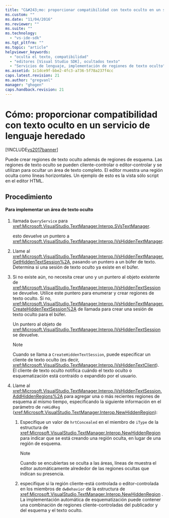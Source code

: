 ```yaml
---
title: "C&#243;mo: proporcionar compatibilidad con texto oculto en un servicio de lenguaje heredado | Microsoft Docs"
ms.custom: ""
ms.date: "11/04/2016"
ms.reviewer: ""
ms.suite: ""
ms.technology: 
  - "vs-ide-sdk"
ms.tgt_pltfrm: ""
ms.topic: "article"
helpviewer_keywords: 
  - "oculta el texto, compatibilidad"
  - "editores [Visual Studio SDK], ocultados texto"
  - "Servicios de lenguaje, implementación de regiones de texto oculto"
ms.assetid: 1c1dce9f-bbe2-4fc3-a736-5f78a237f4cc
caps.latest.revision: 21
ms.author: "gregvanl"
manager: "ghogen"
caps.handback.revision: 21
---
```

# C&#243;mo: proporcionar compatibilidad con texto oculto en un servicio de lenguaje heredado
[!INCLUDE[vs2017banner](../../code-quality/includes/vs2017banner.md)]

Puede crear regiones de texto oculto además de regiones de esquema.  Las regiones de texto oculto se pueden cliente\-controlar o editor\-controlar y se utilizan para ocultar un área de texto completo.  El editor muestra una región oculta como líneas horizontales.  Un ejemplo de esto es la vista sólo script en el editor HTML.  
  
## Procedimiento  
  
#### Para implementar un área de texto oculto  
  
1.  llamada `QueryService` para <xref:Microsoft.VisualStudio.TextManager.Interop.SVsTextManager>.  
  
     esto devuelve un puntero a <xref:Microsoft.VisualStudio.TextManager.Interop.IVsHiddenTextManager>.  
  
2.  Llame al <xref:Microsoft.VisualStudio.TextManager.Interop.IVsHiddenTextManager.GetHiddenTextSession%2A>, pasando un puntero a un búfer de texto.  Determina si una sesión de texto oculto ya existe en el búfer.  
  
3.  Si no existe aún, no necesita crear uno y un puntero al objeto existente de <xref:Microsoft.VisualStudio.TextManager.Interop.IVsHiddenTextSession> se devuelve.  Utilice este puntero para enumerar y crear regiones de texto oculto.  Si no, <xref:Microsoft.VisualStudio.TextManager.Interop.IVsHiddenTextManager.CreateHiddenTextSession%2A> de llamada para crear una sesión de texto oculto para el búfer.  
  
     Un puntero al objeto de <xref:Microsoft.VisualStudio.TextManager.Interop.IVsHiddenTextSession> se devuelve.  
  
    > [!NOTE]
    >  Cuando se llama a `CreateHiddenTextSession`, puede especificar un cliente de texto oculto \(es decir, <xref:Microsoft.VisualStudio.TextManager.Interop.IVsHiddenTextClient>\).  El cliente de texto oculto notifica cuándo el texto oculto o esquematización está contraído o expandido por el usuario.  
  
4.  Llame al <xref:Microsoft.VisualStudio.TextManager.Interop.IVsHiddenTextSession.AddHiddenRegions%2A> para agregar una o más recientes regiones de esquema al mismo tiempo, especificando la siguiente información en el parámetro de `reHidReg` \(<xref:Microsoft.VisualStudio.TextManager.Interop.NewHiddenRegion>\):  
  
    1.  Especifique un valor de `hrtConcealed` en el miembro de `iType` de la estructura de <xref:Microsoft.VisualStudio.TextManager.Interop.NewHiddenRegion> para indicar que se está creando una región oculta, en lugar de una región de esquema.  
  
        > [!NOTE]
        >  Cuando se encubiertas se oculta a las áreas, líneas de muestra el editor automáticamente alrededor de las regiones ocultas que indican su presencia.  
  
    2.  especifique si la región cliente\-está controlada o editor\-controlada en los miembros de `dwBehavior` de la estructura de <xref:Microsoft.VisualStudio.TextManager.Interop.NewHiddenRegion> .  La implementación automática de esquematización puede contener una combinación de regiones cliente\-controladas del publicador y del esquema y el texto oculto.